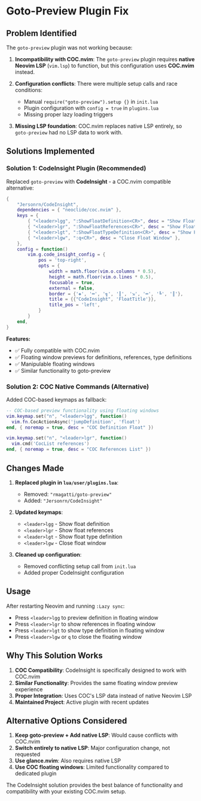 # Goto-Preview Plugin Fix

## Problem Identified

The `goto-preview` plugin was not working because:

1. **Incompatibility with COC.nvim**: The `goto-preview` plugin requires **native Neovim LSP** (`vim.lsp`) to function, but this configuration uses **COC.nvim** instead.

2. **Configuration conflicts**: There were multiple setup calls and race conditions:
   - Manual `require("goto-preview").setup {}` in `init.lua`
   - Plugin configuration with `config = true` in `plugins.lua`  
   - Missing proper lazy loading triggers

3. **Missing LSP foundation**: COC.nvim replaces native LSP entirely, so `goto-preview` had no LSP data to work with.

## Solutions Implemented

### Solution 1: CodeInsight Plugin (Recommended)

Replaced `goto-preview` with **CodeInsight** - a COC.nvim compatible alternative:

```lua
{
    "Jersonrn/CodeInsight",
    dependencies = { "neoclide/coc.nvim" },
    keys = {
        { "<leader>lgg", ":ShowFloatDefinition<CR>", desc = "Show Float Definition" },
        { "<leader>lgr", ":ShowFloatReferences<CR>", desc = "Show Float References" },
        { "<leader>lgt", ":ShowFloatTypeDefinition<CR>", desc = "Show Float Type Definition" },
        { "<leader>lgw", ":q<CR>", desc = "Close Float Window" },
    },
    config = function()
        vim.g.code_insight_config = {
            pos = 'top-right',
            opts = {
                width = math.floor(vim.o.columns * 0.5),
                height = math.floor(vim.o.lines * 0.5),
                focusable = true,
                external = false,
                border = {'❖', '═', '╗', '║', '⇲', '═', '╚', '║'},
                title = {{"CodeInsight", 'FloatTitle'}},
                title_pos = 'left',
            }
        }
    end,
}
```

**Features:**
- ✅ Fully compatible with COC.nvim
- ✅ Floating window previews for definitions, references, type definitions
- ✅ Manipulable floating windows
- ✅ Similar functionality to goto-preview

### Solution 2: COC Native Commands (Alternative)

Added COC-based keymaps as fallback:

```lua
-- COC-based preview functionality using floating windows
vim.keymap.set("n", "<leader>lgg", function()
  vim.fn.CocActionAsync('jumpDefinition', 'float')
end, { noremap = true, desc = "COC Definition Float" })

vim.keymap.set("n", "<leader>lgr", function()
  vim.cmd('CocList references')
end, { noremap = true, desc = "COC References List" })
```

## Changes Made

1. **Replaced plugin in `lua/user/plugins.lua`**:
   - Removed: `"rmagatti/goto-preview"`
   - Added: `"Jersonrn/CodeInsight"`

2. **Updated keymaps**:
   - `<leader>lgg` - Show float definition
   - `<leader>lgr` - Show float references  
   - `<leader>lgt` - Show float type definition
   - `<leader>lgw` - Close float window

3. **Cleaned up configuration**:
   - Removed conflicting setup call from `init.lua`
   - Added proper CodeInsight configuration

## Usage

After restarting Neovim and running `:Lazy sync`:

- Press `<leader>lgg` to preview definition in floating window
- Press `<leader>lgr` to show references in floating window
- Press `<leader>lgt` to show type definition in floating window
- Press `<leader>lgw` or `q` to close the floating window

## Why This Solution Works

1. **COC Compatibility**: CodeInsight is specifically designed to work with COC.nvim
2. **Similar Functionality**: Provides the same floating window preview experience
3. **Proper Integration**: Uses COC's LSP data instead of native Neovim LSP
4. **Maintained Project**: Active plugin with recent updates

## Alternative Options Considered

1. **Keep goto-preview + Add native LSP**: Would cause conflicts with COC.nvim
2. **Switch entirely to native LSP**: Major configuration change, not requested
3. **Use glance.nvim**: Also requires native LSP
4. **Use COC floating windows**: Limited functionality compared to dedicated plugin

The CodeInsight solution provides the best balance of functionality and compatibility with your existing COC.nvim setup.
